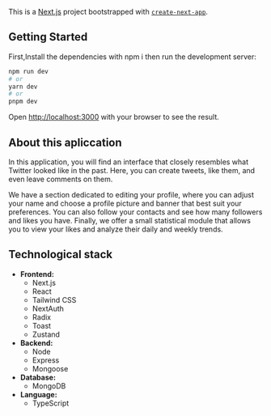 This is a [Next.js](https://nextjs.org/) project bootstrapped with [`create-next-app`](https://github.com/vercel/next.js/tree/canary/packages/create-next-app).

## Getting Started

First,Install the dependencies with npm i then
 run the development server:

```bash
npm run dev
# or
yarn dev
# or
pnpm dev
```

Open [http://localhost:3000](http://localhost:3000) with your browser to see the result.

## About this apliccation

In this application, you will find an interface that closely resembles what Twitter looked like in the past. Here, you can create tweets, like them, and even leave comments on them.

We have a section dedicated to editing your profile, where you can adjust your name and choose a profile picture and banner that best suit your preferences. You can also follow your contacts and see how many followers and likes you have. Finally, we offer a small statistical module that allows you to view your likes and analyze their daily and weekly trends.

## Technological stack
- **Frontend:**
  - Next.js
  - React
  - Tailwind CSS
  -  NextAuth
  - Radix
  - Toast
  - Zustand
- **Backend:**
  - Node
  - Express
  - Mongoose
- **Database:**
  - MongoDB
- **Language:**
  - TypeScript

